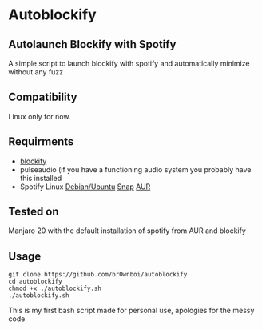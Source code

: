 # Autoblockify

## Autolaunch Blockify with Spotify
A simple script to launch blockify with spotify and automatically minimize without any fuzz  

## Compatibility
Linux only for now.  


## Requirments
- [blockify](https://github.com/serialoverflow/blockify)  
- pulseaudio (if you have a functioning audio system you probably have this installed  
- Spotify Linux [Debian/Ubuntu](https://www.spotify.com/us/download/linux/)  [Snap](https://www.spotify.com/us/download/linux/)  [AUR](http://aur.archlinux.org/packages/spotify)

## Tested on
Manjaro 20 with the default installation of spotify from AUR and blockify

## Usage
`git clone https://github.com/br0wnboi/autoblockify`  
`cd autoblockify`  
`chmod +x ./autoblockify.sh`  
`./autoblockify.sh`  



This is my first bash script made for personal use, apologies for the messy code
